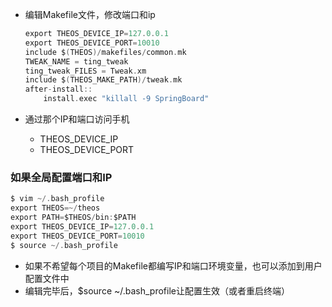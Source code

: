 - 编辑Makefile文件，修改端口和ip

    ```objectivec
    export THEOS_DEVICE_IP=127.0.0.1
    export THEOS_DEVICE_PORT=10010
    include $(THEOS)/makefiles/common.mk
    TWEAK_NAME = ting_tweak
    ting_tweak_FILES = Tweak.xm
    include $(THEOS_MAKE_PATH)/tweak.mk
    after-install::
        install.exec "killall -9 SpringBoard"
    ```

- 通过那个IP和端口访问手机
    - THEOS_DEVICE_IP
    - THEOS_DEVICE_PORT

### 如果全局配置端口和IP

```objectivec
$ vim ~/.bash_profile
export THEOS=~/theos
export PATH=$THEOS/bin:$PATH
export THEOS_DEVICE_IP=127.0.0.1
export THEOS_DEVICE_PORT=10010
$ source ~/.bash_profile
```

- 如果不希望每个项目的Makefile都编写IP和端口环境变量，也可以添加到用户配置文件中
- 编辑完毕后，$source ~/.bash_profile让配置生效（或者重启终端）